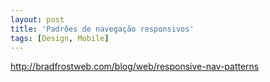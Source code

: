 ```yaml
---
layout: post
title: 'Padrões de navegação responsivos'
tags: [Design, Mobile]
---
```


<http://bradfrostweb.com/blog/web/responsive-nav-patterns>
